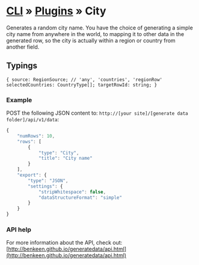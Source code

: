 # [CLI](../../../../../cli/README.md) &raquo; [Plugins](../../../../../cli/PLUGINS.md) &raquo; City

Generates a random city name. You have the choice of generating a simple city name from anywhere in the world, to mapping
it to other data in the generated row, so the city is actually within a region or country from another field.

## Typings

`
{
    source: RegionSource; // 'any', 'countries', 'regionRow'
    selectedCountries: CountryType[];
    targetRowId: string;
}
`



### Example

POST the following JSON content to: `http://[your site]/[generate data folder]/api/v1/data`:

```javascript
{
    "numRows": 10,
    "rows": [
        {
            "type": "City",
            "title": "City name"
        }
    ],
    "export": {
        "type": "JSON",
        "settings": {
            "stripWhitespace": false,
            "dataStructureFormat": "simple"
        }
    }
}
```

### API help

For more information about the API, check out:
[http://benkeen.github.io/generatedata/api.html](http://benkeen.github.io/generatedata/api.html)
